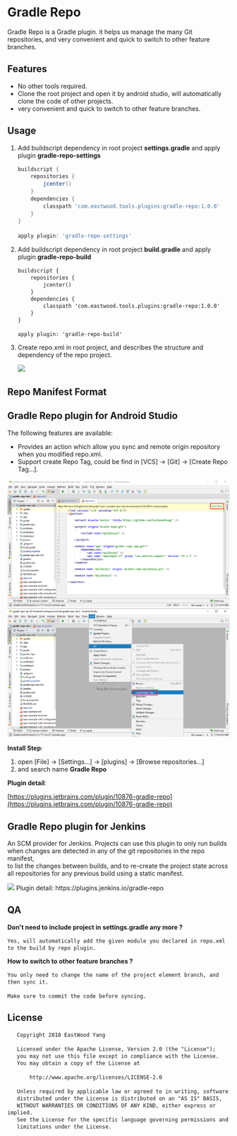 
# Gradle Repo  
Gradle Repo is a Gradle plugin. it helps us manage the many Git repositories, and very convenient and quick to switch to other feature branches.  
  
## Features  
* No other tools required.  
* Clone the root project and open it by android studio, will automatically clone the code of other projects.  
* very convenient and quick to switch to other feature branches.  
  
## Usage  
1. Add buildscript dependency in root project **settings.gradle** and apply plugin **gradle-repo-settings**  

    ```groovy
    buildscript {
        repositories {
            jcenter()
        }
        dependencies {
            classpath 'com.eastwood.tools.plugins:gradle-repo:1.0.0'
        }
    }

    apply plugin: 'gradle-repo-settings'
    ```
  
2. Add buildscript dependency in root project **build.gradle** and apply plugin **gradle-repo-build**  

    ```
    buildscript {
        repositories {
            jcenter()
        }
        dependencies {
            classpath 'com.eastwood.tools.plugins:gradle-repo:1.0.0'
        }
    }

    apply plugin: 'gradle-repo-build'
    ```
          
3. Create repo.xml in root project, and describes the structure and dependency of the repo project.  
  
    <img src='https://github.com/EastWoodYang/gradle-repo/blob/master/picture/1.png'/>  
  
  
## Repo Manifest Format

  
## Gradle Repo plugin for Android Studio  


The following features are available:  
  
* Provides an action which allow you sync and remote origin repository when you modified repo.xml.  
* Support create Repo Tag, could be find in [VCS] -> [Git] -> [Create Repo Tag...].  
  
<img src='https://github.com/EastWoodYang/gradle-repo-idea-plugin/blob/master/pictures/1.png'/>  
  
<img src='https://github.com/EastWoodYang/gradle-repo-idea-plugin/blob/master/pictures/2.png'/>  
  
**Install Step**:  
1. open [File] -> [Settings...] -> [plugins] -> [Browse repositories...]  
2. and search name **Gradle Repo**  
  
**Plugin detail**:  
  
[https://plugins.jetbrains.com/plugin/10876-gradle-repo](https://plugins.jetbrains.com/plugin/10876-gradle-repo)  
  
## Gradle Repo plugin for Jenkins  
An SCM provider for Jenkins. Projects can use this plugin to only run builds when changes are detected in any of the git repositories in the repo manifest,  
to list the changes between builds, and to re-create the project state across all repositories for any previous build using a static manifest.  
  
<img src='https://github.com/EastWoodYang/gradle-repo/blob/master/picture/4.png'/>  
Plugin detail: https://plugins.jenkins.io/gradle-repo  
  
## QA  
  
**Don't need to include project in settings.gradle any more ?**  
  
    Yes, will automatically add the given module you declared in repo.xml to the build by repo plugin.  
      
**How to switch to other feature branches ?**  
  
    You only need to change the name of the project element branch, and then sync it.   
      
    Make sure to commit the code before syncing.  
  
## License  
```  
   Copyright 2018 EastWood Yang  
  
   Licensed under the Apache License, Version 2.0 (the "License");  
   you may not use this file except in compliance with the License.  
   You may obtain a copy of the License at  
  
       http://www.apache.org/licenses/LICENSE-2.0  
  
   Unless required by applicable law or agreed to in writing, software  
   distributed under the License is distributed on an "AS IS" BASIS,  
   WITHOUT WARRANTIES OR CONDITIONS OF ANY KIND, either express or implied.  
   See the License for the specific language governing permissions and  
   limitations under the License.  
```